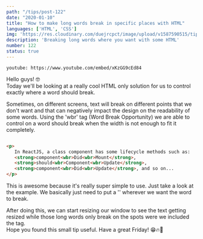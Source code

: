 ```yaml
---
path: "/tips/post-122"
date: "2020-01-10"
title: "How to make long words break in specific places with HTML"
languages: ['HTML', 'CSS']
img: 'https://res.cloudinary.com/duejrcpct/image/upload/v1587590515/tips/122-1_bdiefk.png'
description: 'Breaking long words where you want with some HTML'
number: 122
status: true
---
```


`youtube: https://www.youtube.com/embed/xKzGG9cEd84`

Hello guys! 🤓  
Today we'll be looking at a really cool HTML only solution for us to control exactly where a word should break. 

Sometimes, on different screens, text will break on different points that we don't want and that can negatively impact the design on the readability of some words. Using the 'wbr' tag (Word Break Opportunity) we are able to control on a word should break when the width is not enough to fit it completely.

 ```html

<p>
    In ReactJS, a class component has some lifecycle methods such as: 
    <strong>component<wbr>Did<wbr>Mount</strong>,
    <strong>should<wbr>Component<wbr>Update</strong>,
    <strong>component<wbr>Did<wbr>Update</strong>, and so on...
</p>

 ```

This is awesome because it's really super simple to use. Just take a look at the example. We basically just need to put a '<wbr>' wherever we want the word to break.


After doing this, we can start resizing our window to see the text getting resized while those long words only break on the spots were we included the tag.  
Hope you found this small tip useful. Have a great Friday! 😁🔥🎉